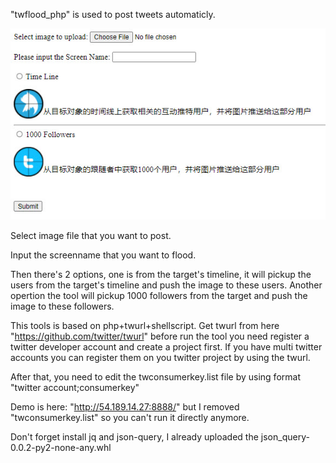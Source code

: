 "twflood_php" is used to post tweets automaticly.

![](https://raw.githubusercontent.com/anonymousadm/twflood_php/main/screenshot/2021-01-10_00-08-02.jpg)

Select image file that you want to post.

Input the screenname that you want to flood.

Then there's 2 options, one is from the target's timeline, it will pickup the users from the target's timeline and push the image to these users. Another opertion the tool will pickup 1000 followers from the target and push the image to these followers.

This tools is based on php+twurl+shellscript.
Get twurl from here "https://github.com/twitter/twurl"
before run the tool you need register a twitter developer account and create a project first. If you have multi twitter accounts you can register them on you twitter project by using the twurl.

After that, you need to edit the twconsumerkey.list file by using format "twitter account;consumerkey"

Demo is here: "http://54.189.14.27:8888/" but I removed "twconsumerkey.list" so you can't run it directly anymore.

Don't forget install jq and json-query, I already uploaded the json_query-0.0.2-py2-none-any.whl
